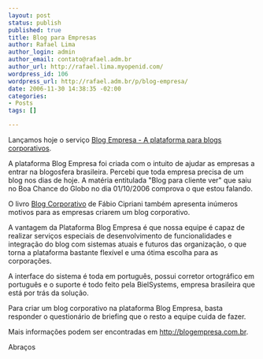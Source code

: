 ```yaml
--- 
layout: post
status: publish
published: true
title: Blog para Empresas
author: Rafael Lima
author_login: admin
author_email: contato@rafael.adm.br
author_url: http://rafael.lima.myopenid.com/
wordpress_id: 106
wordpress_url: http://rafael.adm.br/p/blog-empresa/
date: 2006-11-30 14:38:35 -02:00
categories: 
- Posts
tags: []

---
```

Lan&ccedil;amos hoje o servi&ccedil;o <a href="http://blogempresa.com.br">Blog Empresa - A plataforma para blogs corporativos</a>.

A plataforma Blog Empresa foi criada com o intuito de ajudar as empresas a entrar na blogosfera brasileira. Percebi que toda empresa precisa de um blog nos dias de hoje. A mat&eacute;ria entitulada "Blog para cliente ver" que saiu no Boa Chance do Globo no dia 01/10/2006 comprova o que estou falando.

O livro <a href="http://www.submarino.com.br/books_productdetails.asp?Query=ProductPage&ProdTypeId=1&ProdId=1510594&franq=171736">Blog Corporativo</a> de F&aacute;bio Cipriani tamb&eacute;m apresenta in&uacute;meros motivos para as empresas criarem um blog corporativo.

A vantagem da Plataforma Blog Empresa &eacute; que nossa equipe &eacute; capaz de realizar servi&ccedil;os especiais de desenvolvimento de funcionalidades e integra&ccedil;&atilde;o do blog com sistemas atuais e futuros das organiza&ccedil;&atilde;o, o que torna a plataforma bastante flex&iacute;vel e uma &oacute;tima escolha para as corpora&ccedil;&otilde;es.

A interface do sistema &eacute; toda em  portugu&ecirc;s, possui corretor ortogr&aacute;fico em portugu&ecirc;s e o suporte &eacute; todo feito pela BielSystems, empresa brasileira que est&aacute; por tr&aacute;s da solu&ccedil;&atilde;o.

Para criar um blog corporativo na plataforma Blog Empresa, basta responder o question&aacute;rio de briefing que o resto a equipe cuida de fazer.

Mais informa&ccedil;&otilde;es podem ser encontradas em <a href="http://blogempresa.com.br">http://blogempresa.com.br</a>.

Abra&ccedil;os

